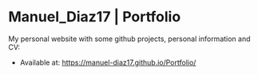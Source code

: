 # Manuel_Diaz17 | Portfolio

My personal website with some github projects, personal information and CV:
- Available at: https://manuel-diaz17.github.io/Portfolio/